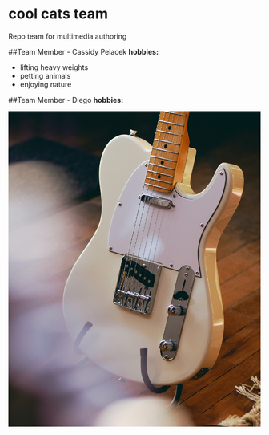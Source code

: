 # cool cats team
Repo team for multimedia authoring 

##Team Member - Cassidy Pelacek
**hobbies:** 
- lifting heavy weights
- petting animals
- enjoying nature

##Team Member - Diego
**hobbies:**

![fender telecaster guitar](img/tele.jpg)   
